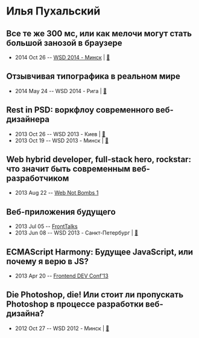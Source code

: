 # Илья Пухальский

## Все те же 300 мс, или как мелочи могут стать большой занозой в браузере
- 2014 Oct 26 -- [WSD 2014 - Минск](http://youtu.be/JIDQVZrrHkw)  | [:notebook:](https://wsd.events/2014/10/26/pres/touch-delay.pdf)  
## Отзывчивая типографика в реальном мире
- 2014 May 24 -- WSD 2014 - Рига  | [:notebook:](https://wsd.events/2014/05/24/pres/typography.pdf)  
## Rest in PSD: воркфлоу современного веб-дизайнера
- 2013 Oct 26 -- WSD 2013 - Киев  | [:notebook:](http://webstandardsdays.ru/2013/10/26/pres/rest-in-ps.pdf)  
- 2013 Oct 19 -- WSD 2013 - Минск  | [:notebook:](https://wsd.events/2013/10/19/pres/rest-in-ps.pdf)  
## Web hybrid developer, full-stack hero, rockstar: что значит быть современным веб-разработчиком
- 2013 Aug 22 -- [Web Not Bombs 1](https://www.youtube.com/watch?v=dMChfHkaTTM)    
## Веб-приложения будущего
- 2013 Jul 05 -- [FrontTalks](https://events.yandex.ru/lib/talks/1012/)    
- 2013 Jun 08 -- WSD 2013 - Санкт-Петербург  | [:notebook:](https://wsd.events/2013/06/08/pres/future-web-apps.pdf)  
## ECMAScript Harmony: Будущее JavaScript, или почему я верю в JS?
- 2013 Apr 20 -- [Frontend DEV Conf&#39;13](https://www.youtube.com/watch?v=zUJ2JuyWv7E)    
## Die Photoshop, die! Или стоит ли пропускать Photoshop в процессе разработки веб-дизайна?
- 2012 Oct 27 -- WSD 2012 - Минск  | [:notebook:](https://wsd.events/2012/10/27/pres/die-photoshop.pdf)  

